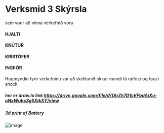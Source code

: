 # Verksmid 3 Skýrsla

sem vour að vinna verkefnið voru
#### HJALTI
#### KNÚTUR
#### KRISTÓFER
#### INGÞÓR
Hugmyndin fyrir verkefninu var að skelitonið okkar mundi fá raflost og fara i shock
##### her er draw.io link https://drive.google.com/file/d/1ArZh7D1cVFbdAiXu-oNxWuhs3g5XikXY/view
##### 3d print af Battery 
![image](https://github.com/Supermage6/Verksmid/assets/55285659/51a17140-4a1b-4b67-8b86-bf25e372de01)

